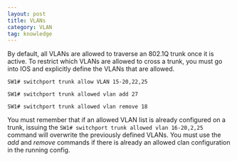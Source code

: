 ```yaml
---
layout: post
title: VLANs
category: VLAN
tag: knowledge
---
```

By default, all VLANs are allowed to traverse an 802.1Q trunk once it is active. To restrict which VLANs are allowed to cross a trunk, you must go into IOS and explicitly define the VLANs that are allowed.

```SW1# switchport trunk allow VLAN 15-20,22,25```

```SW1# switchport trunk allowed vlan add 27```

```SW1# switchport trunk allowed vlan remove 18```

You must remember that if an allowed VLAN list is already configured on a trunk, issuing the `SW1# switchport trunk allowed vlan 16-20,2,25` command will overwrite the previously defined VLANs. You must use the *add* and *remove* commands if there is already an allowed clan configuration in the running config.

